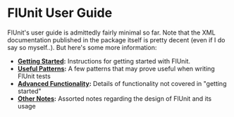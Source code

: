 # FlUnit User Guide

FlUnit's user guide is admittedly fairly minimal so far. Note that the XML documentation published in the package itself is pretty decent (even if I do say so myself..). But here's some more information:

* **[Getting Started](./getting-started.md):** Instructions for getting started with FlUnit.
* **[Useful Patterns](./useful-patterns.md):** A few patterns that may prove useful when writing FlUnit tests
* **[Advanced Functionality](./docs/user-guide/advanced-functionality.md):** Details of functionality not covered in "getting started"
* **[Other Notes](./other-notes.md):** Assorted notes regarding the design of FlUnit and its usage
